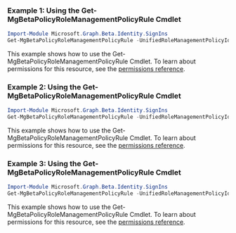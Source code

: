 ### Example 1: Using the Get-MgBetaPolicyRoleManagementPolicyRule Cmdlet
```powershell
Import-Module Microsoft.Graph.Beta.Identity.SignIns
Get-MgBetaPolicyRoleManagementPolicyRule -UnifiedRoleManagementPolicyId $unifiedRoleManagementPolicyId -UnifiedRoleManagementPolicyRuleId $unifiedRoleManagementPolicyRuleId
```
This example shows how to use the Get-MgBetaPolicyRoleManagementPolicyRule Cmdlet.
To learn about permissions for this resource, see the [permissions reference](/graph/permissions-reference).
### Example 2: Using the Get-MgBetaPolicyRoleManagementPolicyRule Cmdlet
```powershell
Import-Module Microsoft.Graph.Beta.Identity.SignIns
Get-MgBetaPolicyRoleManagementPolicyRule -UnifiedRoleManagementPolicyId $unifiedRoleManagementPolicyId -OutFile $outFileId
```
This example shows how to use the Get-MgBetaPolicyRoleManagementPolicyRule Cmdlet.
To learn about permissions for this resource, see the [permissions reference](/graph/permissions-reference).
### Example 3: Using the Get-MgBetaPolicyRoleManagementPolicyRule Cmdlet
```powershell
Import-Module Microsoft.Graph.Beta.Identity.SignIns
Get-MgBetaPolicyRoleManagementPolicyRule -UnifiedRoleManagementPolicyId $unifiedRoleManagementPolicyId
```
This example shows how to use the Get-MgBetaPolicyRoleManagementPolicyRule Cmdlet.
To learn about permissions for this resource, see the [permissions reference](/graph/permissions-reference).
